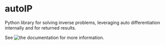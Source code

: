 # autoIP
Python library for solving inverse problems, leveraging auto differentiation internally
and for returned results.

See ![the documentation for more information](https://abhijit-c.github.io/autoIP/).
